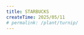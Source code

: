 ```yaml
---
title: STARBUCKS
createTime: 2025/05/11 
# permalink: /plant/turnip/
---
```


<CardGrid cols="4">
  <ImageCard
    image="./STARBUCKS/抹茶拿铁.jpg"
    title="抹茶拿铁❤❤❤"
    description="在我没有喝到星巴克后面几杯之前我是会给这杯打四颗星的。"
    href="/"
    author="趁热拿铁女士"
    date="2025/05"
  />
  
</CardGrid>

